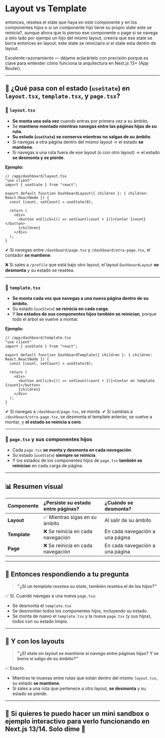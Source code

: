 # Layout vs Template

entonces, resetea el state que haya en este componente y en los componentes hijos o si un componente hijo tiene su propio state este se reinicia?, aunque ahora que lo pienso ese componente o page si se navega a otro lado por ejempo un hijo del mismo layout, creeria que ese state se borra entonces en layout, este state se reiniciaira si el state esta dentro de layout.

Excelente razonamiento — déjame aclarártelo con precisión porque es clave para entender cómo funciona la arquitectura en Next.js 13+ (App Router).

---

## 📌 ¿Qué pasa con el estado (`useState`) en `layout.tsx`, `template.tsx`, y `page.tsx`?

### 🔸 `layout.tsx`

* **Se monta una sola vez** cuando entras por primera vez a su ámbito.
* Se **mantiene montado mientras navegas entre las páginas hijas de su ruta**.
* **Su estado (`useState`) se conserva mientras no salgas de su ámbito**.
* Si navegas a otra página dentro del mismo layout → el estado **se mantiene**.
* Si navegas a una ruta fuera de ese layout (o con otro layout) → el estado **se desmonta y se pierde**.

**Ejemplo:**

```tsx
// /app/dashboard/layout.tsx
"use client"
import { useState } from "react";

export default function DashboardLayout({ children }: { children: React.ReactNode }) {
  const [count, setCount] = useState(0);

  return (
    <div>
      <button onClick={() => setCount(count + 1)}>Contar {count}</button>
      {children}
    </div>
  );
}
```

✔ Si navegas entre `/dashboard/page.tsx` y `/dashboard/otra-page.tsx`, el contador **se mantiene**.

❌ Si sales a `/profile` que está bajo otro layout, el layout `DashboardLayout` **se desmonta** y su estado se resetea.

---

### 🔸 `template.tsx`

* **Se monta cada vez que navegas a una nueva página dentro de su ámbito.**
* Su estado (`useState`) **se reinicia en cada carga**.
* Y **los estados de sus componentes hijos también se reinician**, porque todo el árbol se vuelve a montar.

**Ejemplo:**

```tsx
// /app/dashboard/template.tsx
"use client"
import { useState } from "react";

export default function DashboardTemplate({ children }: { children: React.ReactNode }) {
  const [count, setCount] = useState(0);

  return (
    <div>
      <button onClick={() => setCount(count + 1)}>Contar en template {count}</button>
      {children}
    </div>
  );
}
```

✔ Si navegas a `/dashboard/page.tsx`, se monta.
✔ Si cambias a `/dashboard/otra-page.tsx`, se desmonta el template anterior, se vuelve a montar, y **el estado se reinicia a cero**.

---

### 🔸 `page.tsx` y sus componentes hijos

* Cada `page.tsx` **se monta y desmonta en cada navegación**.
* Su estado (`useState`) **siempre se reinicia**.
* Y los estados de los componentes hijos de `page.tsx` **también se reinician** en cada carga de página.

---

## 📊 Resumen visual

| Componente   | ¿Persiste su estado entre páginas? | ¿Cuándo se desmonta?            |
| :----------- | :--------------------------------- | :------------------------------ |
| **Layout**   | ✅ Mientras sigas en su ámbito      | Al salir de su ámbito           |
| **Template** | ❌ Se reinicia en cada navegación   | En cada navegación a una página |
| **Page**     | ❌ Se reinicia en cada navegación   | En cada navegación a una página |

---

## 📌 Entonces respondiendo a tu pregunta

> **"¿Si un template resetea su state, también resetea el de los hijos?"**

✅ Sí.
Cuando navegas a una nueva `page.tsx`:

* Se desmonta el `template.tsx`
* Se desmontan todos los componentes hijos, incluyendo su estado.
* Se monta de nuevo el `template.tsx` y la nueva `page.tsx` (y sus hijos), todos con su estado limpio.

---

## 📌 Y con los layouts

> **"¿El state en layout se mantiene si navego entre páginas hijas? Y se borra si salgo de su ámbito?"**

✅ Exacto.

* Mientras te muevas entre rutas que están dentro del mismo `layout.tsx`, su estado **se mantiene**.
* Si sales a una ruta que pertenece a otro layout, **se desmonta** y su estado se pierde.

---

## 📎 Si quieres te puedo hacer un mini sandbox o ejemplo interactivo para verlo funcionando en Next.js 13/14. Solo dime 🙂
